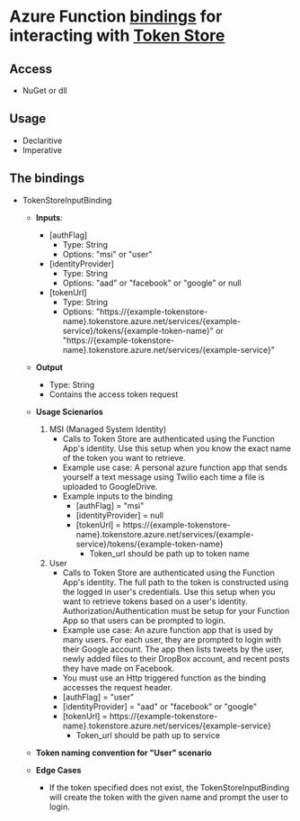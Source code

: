 # Azure Function [bindings](https://docs.microsoft.com/en-us/azure/azure-functions/functions-triggers-bindings) for interacting with [Token Store](https://github.com/azure/azure-tokens) 

## Access 
- NuGet or dll 
## Usage 
- Declaritive 
- Imperative 
## The bindings 
- TokenStoreInputBinding
    - **Inputs**:
        - [authFlag]
			- Type: String 
			- Options: "msi" or "user"
		- [identityProvider] 
			- Type: String 
			- Options: "aad" or "facebook" or "google" or null 
		- [tokenUrl] 
			- Type: String 
			- Options: "https://{example-tokenstore-name}.tokenstore.azure.net/services/{example-service}/tokens/{example-token-name}" or "https://{example-tokenstore-name}.tokenstore.azure.net/services/{example-service}"
    - **Output** 
        - Type: String 
        - Contains the access token request 
    - **Usage Scienarios** 
        1. MSI (Managed System Identity)
			- Calls to Token Store are authenticated using the Function App's identity. Use this setup when you know the exact name of the token you want to retrieve. 
            - Example use case: A personal azure function app that sends yourself a text message using Twilio each time a file is uploaded to GoogleDrive. 
			- Example inputs to the binding 
                - [authFlag] = "msi"
			    - [identityProvider] = null
			    - [tokenUrl] = https://{example-tokenstore-name}.tokenstore.azure.net/services/{example-service}/tokens/{example-token-name} 
				    - Token_url should be path up to token name 
		2. User 
			- Calls to Token Store are authenticated using the Function App's identity. The full path to the token is constructed using the logged in user's credentials. Use this setup when you want to retrieve tokens based on a user's identity. Authorization/Authentication must be setup for your Function App so that users can be prompted to login. 
			- Example use case: An azure function app that is used by many users. For each user, they are prompted to login with their Google account. The app then lists tweets by the user, newly added files to their DropBox account, and recent posts they have made on Facebook. 
			- You must use an Http triggered function as the binding accesses the request header.
			- [authFlag] = "user"
			- [identityProvider] = "aad" or "facebook" or "google"
			- [tokenUrl] = https://{example-tokenstore-name}.tokenstore.azure.net/services/{example-service}
				- Token_url should be path up to service  
	- **Token naming convention for "User" scenario**

	
	- **Edge Cases**
		- If the token specified does not exist, the TokenStoreInputBinding will create the token with the given name and prompt the user to login. 